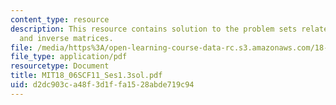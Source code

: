 ```yaml
---
content_type: resource
description: This resource contains solution to the problem sets related to multiplication
  and inverse matrices.
file: /media/https%3A/open-learning-course-data-rc.s3.amazonaws.com/18-06sc-linear-algebra-fall-2011/d2dc903ca48f3d1ffa1528abde719c94_MIT18_06SCF11_Ses1.3sol.pdf
file_type: application/pdf
resourcetype: Document
title: MIT18_06SCF11_Ses1.3sol.pdf
uid: d2dc903c-a48f-3d1f-fa15-28abde719c94
---
```

